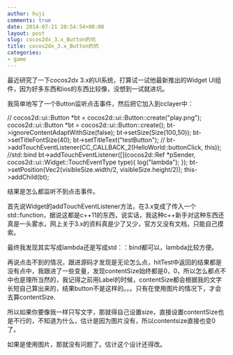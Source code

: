 ```yaml
---
author: huji
comments: true
date: 2014-07-21 20:54:54+00:00
layout: post
slug: cocos2dx_3.x_Button的坑
title: cocos2dx_3.x_Button的坑
categories:
- game
---
```

最近研究了一下cocos2dx 3.x的UI系统，打算试一试他最新推出的Widget UI组件，因为好多东西和ios的东西比较像，没想到一试就进坑。

我简单地写了一个Button监听点击事件，然后把它加入到cclayer中：

//	cocos2d::ui::Button *bt = cocos2d::ui::Button::create("play.png");
	cocos2d::ui::Button *bt = cocos2d::ui::Button::create();
	bt->ignoreContentAdaptWithSize(false);
    bt->setSize(Size(100,50));
    bt->setTitleFontSize(40);
    bt->setTitleText("testButton");
//    bt->addTouchEventListener(CC_CALLBACK_2(HelloWorld::buttonClick, this));  //std::bind
    bt->addTouchEventListener([](cocos2d::Ref *pSender, cocos2d::ui::Widget::TouchEventType type){
        log("lambda");
    });
    bt->setPosition(Vec2(visibleSize.width/2, visibleSize.height/2));
    this->addChild(bt);

结果是怎么都监听不到点击事件。

首先说Widget的addTouchEventListener方法，在3.x变成了传入一个std::function，据说这都是c++11的东西，说实话，我这种c++新手对这种东西还真是一头雾水，网上关于3.x的资料真是少了又少，官方又没有文档，只能自己摸索。

最终我发现其实写成lambda还是写成std：：bind都可以，lambda比较方便。

再说点击不到的情况，跟进源码才发现是无论怎么点，hitTest中返回的结果都是没有点中，我跟进了一些变量，发现contentSize始终都是0，0，所以怎么都点不中也是理所当然的，我记得之前用Label的时候，contentSize都会根据我的文字长短自己算出来的，结果button不是这样的。。。只有在使用图片的情况下，才会去算contentSize.

所以如果你要像我一样只写文字，那就得自己设置size，直接设置contentSize也是不行的，不知道为什么，估计是因为图片没有，所以contentsize直接也变0了。

如果是使用图片，那就没有问题了。估计这个设计还得改。